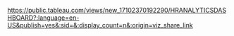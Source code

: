https://public.tableau.com/views/new_17102370192290/HRANALYTICSDASHBOARD?:language=en-US&publish=yes&:sid=&:display_count=n&:origin=viz_share_link

